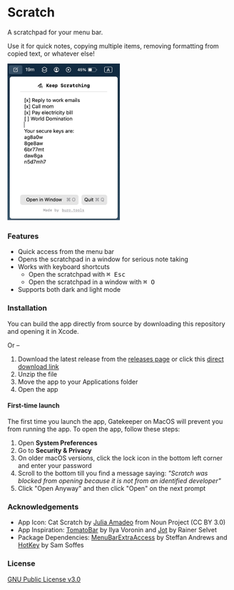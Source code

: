 # Scratch
A scratchpad for your menu bar. 

Use it for quick notes, copying multiple items, removing formatting from copied text, or whatever else!

<img src="./Scratch-Screenshot.png" width=50% height=50%>

### Features
- Quick access from the menu bar
- Opens the scratchpad in a window for serious note taking
- Works with keyboard shortcuts
  - Open the scratchpad with <kbd>⌘ Esc</kbd>
  - Open the scratchpad in a window with <kbd>⌘ O</kbd>
- Supports both dark and light mode

### Installation
You can build the app directly from source by downloading this repository and opening it in Xcode.

Or –
1. Download the latest release from the [releases page](https://github.com/gsidhu/Scratch/releases/latest) or click this [direct download link](https://github.com/gsidhu/Scratch/releases/download/v1.1.0/Scratch.v.1.1.0.zip)
2. Unzip the file
3. Move the app to your Applications folder
4. Open the app

#### First-time launch
The first time you launch the app, Gatekeeper on MacOS will prevent you from running the app. To open the app, follow these steps:
1. Open **System Preferences**
2. Go to **Security & Privacy**
3. On older macOS versions, click the lock icon in the bottom left corner and enter your password
4. Scroll to the bottom till you find a message saying: _"Scratch was blocked from opening because it is not from an identified developer"_
5. Click "Open Anyway" and then click "Open" on the next prompt

### Acknowledgements
- App Icon: Cat Scratch by [Julia Amadeo](https://thenounproject.com/browse/icons/term/cat-scratch/) from Noun Project (CC BY 3.0)
- App Inspiration: [TomatoBar](github.com/ivoronin/tomatobar/) by Ilya Voronin and [Jot](https://github.com/tiivik/Jot) by Rainer Selvet
- Package Dependencies: [MenuBarExtraAccess](github.com/orchetect/menubarextraaccess) by Steffan Andrews and [HotKey](github.com/soffes/HotKey) by Sam Soffes

### License
[GNU Public License v3.0](/LICENSE)